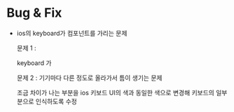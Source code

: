 # Bug & Fix

- ios의 keyboard가 컴포넌트를 가리는 문제
    
    문제 1 :
    
    keyboard 가
    
    문제 2 : 기기마다 다른 정도로 올라가서 틈이 생기는 문제
    
    조금 차이가 나는 부분을 ios 키보드 UI의 색과 동일한 색으로 변경해 키보드의 일부분으로 인식하도록 수정